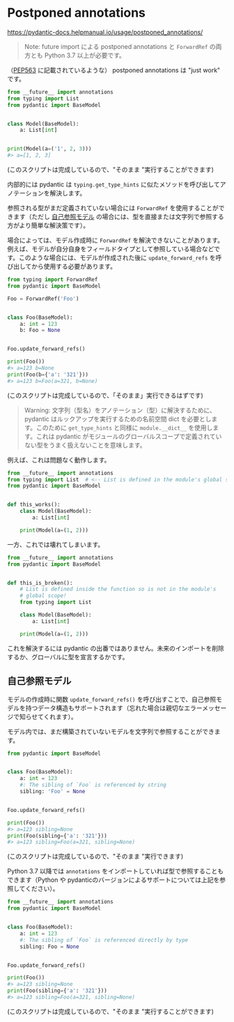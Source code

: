 # Postponed annotations
https://pydantic-docs.helpmanual.io/usage/postponed_annotations/

> Note:
> future import による postponed annotations と `ForwardRef` の両方とも Python 3.7 以上が必要です。

（[PEP563]() に記載されているような） postponed annotations は "just work" です。

```python
from __future__ import annotations
from typing import List
from pydantic import BaseModel


class Model(BaseModel):
    a: List[int]


print(Model(a=('1', 2, 3)))
#> a=[1, 2, 3]
```

(このスクリプトは完成しているので、"そのまま "実行することができます)

内部的には pydantic は `typing.get_type_hints` に似たメソッドを呼び出してアノテーションを解決します。

参照される型がまだ定義されていない場合には `ForwardRef` を使用することができます（ただし [自己参照モデル]() の場合には、型を直接または文字列で参照する方がより簡単な解決策です）。

場合によっては、モデル作成時に `ForwardRef` を解決できないことがあります。例えば、モデルが自分自身をフィールドタイプとして参照している場合などです。このような場合には、モデルが作成された後に `update_forward_refs` を呼び出してから使用する必要があります。

```python
from typing import ForwardRef
from pydantic import BaseModel

Foo = ForwardRef('Foo')


class Foo(BaseModel):
    a: int = 123
    b: Foo = None


Foo.update_forward_refs()

print(Foo())
#> a=123 b=None
print(Foo(b={'a': '321'}))
#> a=123 b=Foo(a=321, b=None)
```

(このスクリプトは完成しているので、「そのまま」実行できるはずです)

> Warning:
> 文字列（型名）をアノテーション（型）に解決するために、 pydantic はルックアップを実行するための名前空間 dict を必要とします。このために `get_type_hints` と同様に `module.__dict__` を使用します。これは pydantic がモジュールのグローバルスコープで定義されていない型をうまく扱えないことを意味します。

例えば、これは問題なく動作します。

```python
from __future__ import annotations
from typing import List  # <-- List is defined in the module's global scope
from pydantic import BaseModel


def this_works():
    class Model(BaseModel):
        a: List[int]

    print(Model(a=(1, 2)))
```

一方、これでは壊れてしまいます。

```python
from __future__ import annotations
from pydantic import BaseModel


def this_is_broken():
    # List is defined inside the function so is not in the module's
    # global scope!
    from typing import List

    class Model(BaseModel):
        a: List[int]

    print(Model(a=(1, 2)))
```

これを解決するには pydantic の出番ではありません。未来のインポートを削除するか、グローバルに型を宣言するかです。

## 自己参照モデル

モデルの作成時に関数 `update_forward_refs()` を呼び出すことで、自己参照モデルを持つデータ構造もサポートされます（忘れた場合は親切なエラーメッセージで知らせてくれます）。

モデル内では、まだ構築されていないモデルを文字列で参照することができます。

```python
from pydantic import BaseModel


class Foo(BaseModel):
    a: int = 123
    #: The sibling of `Foo` is referenced by string
    sibling: 'Foo' = None


Foo.update_forward_refs()

print(Foo())
#> a=123 sibling=None
print(Foo(sibling={'a': '321'}))
#> a=123 sibling=Foo(a=321, sibling=None)
```

(このスクリプトは完成しているので、"そのまま "実行できます)

Python 3.7 以降では `annotations` をインポートしていれば型で参照することもできます（Python や pydanticのバージョンによるサポートについては上記を参照してください）。

```python
from __future__ import annotations
from pydantic import BaseModel


class Foo(BaseModel):
    a: int = 123
    #: The sibling of `Foo` is referenced directly by type
    sibling: Foo = None


Foo.update_forward_refs()

print(Foo())
#> a=123 sibling=None
print(Foo(sibling={'a': '321'}))
#> a=123 sibling=Foo(a=321, sibling=None)
```

(このスクリプトは完成しているので、"そのまま "実行することができます)


